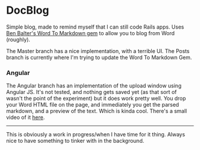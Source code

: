 # DocBlog

Simple blog, made to remind myself that I can still code Rails apps. Uses [Ben Balter's Word To Markdown gem](https://github.com/benbalter/word-to-markdown) to allow you to blog from Word (roughly).

The Master branch has a nice implementation, with a terrible UI. The Posts branch is currently where I'm trying to update the Word To Markdown Gem.

### Angular

The Angular branch has an implementation of the upload window using Angular JS. It's not tested, and nothing gets saved yet (as that sort of wasn't the point of the experiment) but it does work pretty well. You drop your Word HTML file on the page, and immediately you get the parsed markdown, and a preview of the text. Which is kinda cool. There's a small video of it [here](https://twitter.com/jadhunter/status/463645797599694849).

---

This is obviously a work in progress/when I have time for it thing. Always nice to have something to tinker with in the background.